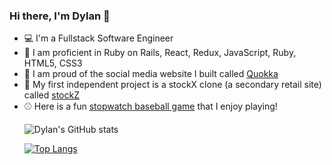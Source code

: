 ### Hi there, I'm Dylan 👋

<ul>
  <li>💻 I'm a Fullstack Software Engineer</li>
  <li>🚂 I am proficient in Ruby on Rails, React, Redux, JavaScript, Ruby, HTML5, CSS3</li>
  <li>🦘 I am proud of the social media website I built called <a href="https://quokka-yq9w.onrender.com/">Quokka</a></li>
  <li>👟 My first independent project is a stockX clone (a secondary retail site) called <a href="https://stockz.onrender.com/">stockZ</a></li>
  <li> ⚾️ Here is a fun <a href="https://scgavin1219.github.io/stopwatch-derby/">stopwatch baseball game</a> that I enjoy playing!</li>
  
<!--   ![Dylan's GitHub stats](https://github-readme-stats.vercel.app/api?username=scgavin1219&count_private=true) -->
  
  ![Dylan's GitHub stats](https://github-readme-stats.vercel.app/api?username=scgavin1219a&show_icons=true&theme=onedark)
  
  [![Top Langs](https://github-readme-stats.vercel.app/api/top-langs/?username=scgavin1219&layout=compact)](https://github.com/scgavin1219/github-readme-stats)

<!--
**scgavin1219/scgavin1219** is a ✨ _special_ ✨ repository because its `README.md` (this file) appears on your GitHub profile.

Here are some ideas to get you started:

- 🔭 I’m currently working on Quokka ...
- 🌱 I’m currently learning ...
- 👯 I’m looking to collaborate on ...
- 🤔 I’m looking for help with ...
- 💬 Ask me about ...
- 📫 How to reach me: ...
- ⚡ Fun fact: ...
-->
